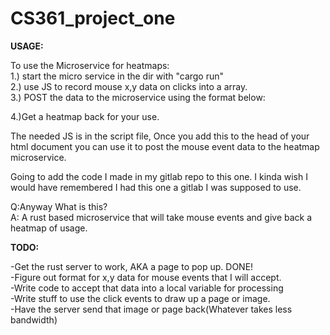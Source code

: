 # CS361_project_one


<b>USAGE:</b>

To use the Microservice for heatmaps:<br>
1.) start the micro service in the dir with "cargo run"<br>
2.) use JS to record mouse x,y data on clicks into a array.<br>
3.) POST the data to the microservice using the format below:<br>

4.)Get a heatmap back for your use.<br>

The needed JS is in the script file, Once you add this to the head of your
html document you can use it to post the mouse event data to the heatmap
microservice.<br>


Going to add the code I made in my gitlab repo to this one.
I kinda wish I would have remembered I had this one a gitlab I was supposed to
use.

Q:Anyway What is this?<br>
A: A rust based microservice that will take mouse events and give back a 
heatmap of usage.<br>


<b>TODO:</b>

-Get the rust server to work, AKA a page to pop up. DONE!<br>
-Figure out format for x,y data for mouse events that I will accept.<br>
-Write code to accept that data into a local variable for processing<br>
-Write stuff to use the click events to draw up a page or image.<br>
-Have the server send that image or page back(Whatever takes less bandwidth)<br>
















